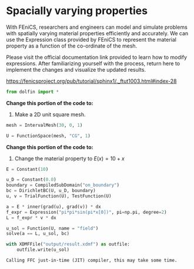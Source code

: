 # Spacially varying properties

With FEniCS, researchers and engineers can model and simulate problems with spatially varying material properties efficiently and accurately. We can use the Expression class provided by FEniCS to represent the material property as a function of the co-ordinate of the mesh.

Please visit the official documentation link provided to learn how to modify expressions. After familiarizing yourself with the process, return here to implement the changes and visualize the updated results.

<https://fenicsproject.org/pub/tutorial/sphinx1/._ftut1003.html#index-28>


```python
from dolfin import *
```

**Change this portion of the code to:**
1. Make a 2D unit square mesh.


```python
mesh = IntervalMesh(30, 0, 1)
```


```python
U = FunctionSpace(mesh, "CG", 1)
```

**Change this portion of the code to:**
1. Change the material property to $E(x) = 10 + x$


```python
E = Constant(10)
```


```python
u_D = Constant(0.0)
boundary = CompiledSubDomain("on_boundary")
bc = DirichletBC(U, u_D, boundary)
u, v = TrialFunction(U), TestFunction(U)

a = E * inner(grad(u), grad(v)) * dx
f_expr = Expression("pi*pi*sin(pi*x[0])", pi=np.pi, degree=2)
L = f_expr * v * dx

u_sol = Function(U, name = "field")
solve(a == L, u_sol, bc)

with XDMFFile("output/result.xdmf") as outfile:
    outfile.write(u_sol)
```

    Calling FFC just-in-time (JIT) compiler, this may take some time.



```python

```

